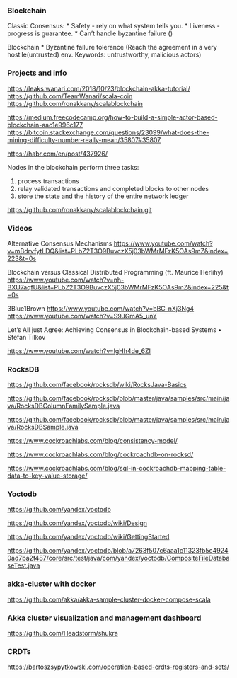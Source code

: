 
### Blockchain

Classic Consensus:
    * Safety - rely on what system tells you.
    * Liveness - progress is guarantee.
    * Can’t handle byzantine failure ()

Blockchain 
    * Byzantine failure tolerance (Reach the agreement in a very hostile(untrusted) env.  Keywords: untrustworthy, malicious actors)


### Projects and info

https://leaks.wanari.com/2018/10/23/blockchain-akka-tutorial/
https://github.com/TeamWanari/scala-coin
https://github.com/ronakkany/scalablockchain

https://medium.freecodecamp.org/how-to-build-a-simple-actor-based-blockchain-aac1e996c177
https://bitcoin.stackexchange.com/questions/23099/what-does-the-mining-difficulty-number-really-mean/35807#35807

https://habr.com/en/post/437926/

Nodes in the blockchain perform three tasks: 
1) process transactions
2) relay validated transactions and completed blocks to other nodes
3) store the state and the history of the entire network ledger
      

https://github.com/ronakkany/scalablockchain.git


### Videos

Alternative Consensus Mechanisms
 https://www.youtube.com/watch?v=mBdrvfytLDQ&list=PLbZ2T3O9BuvczX5j03bWMrMFzK5OAs9mZ&index=223&t=0s

Blockchain versus Classical Distributed Programming (ft. Maurice Herlihy)
 https://www.youtube.com/watch?v=nh-BXU7aqfU&list=PLbZ2T3O9BuvczX5j03bWMrMFzK5OAs9mZ&index=225&t=0s

3Blue1Brown
https://www.youtube.com/watch?v=bBC-nXj3Ng4
https://www.youtube.com/watch?v=S9JGmA5_unY


Let’s All just Agree: Achieving Consensus in Blockchain-based Systems • Stefan Tilkov

https://www.youtube.com/watch?v=lgHh4de_6ZI



### RocksDB

https://github.com/facebook/rocksdb/wiki/RocksJava-Basics

https://github.com/facebook/rocksdb/blob/master/java/samples/src/main/java/RocksDBColumnFamilySample.java

https://github.com/facebook/rocksdb/blob/master/java/samples/src/main/java/RocksDBSample.java

https://www.cockroachlabs.com/blog/consistency-model/

https://www.cockroachlabs.com/blog/cockroachdb-on-rocksd/

https://www.cockroachlabs.com/blog/sql-in-cockroachdb-mapping-table-data-to-key-value-storage/




### Yoctodb

https://github.com/yandex/yoctodb

https://github.com/yandex/yoctodb/wiki/Design

https://github.com/yandex/yoctodb/wiki/GettingStarted

https://github.com/yandex/yoctodb/blob/a7263f507c6aaa1c11323fb5c49240ad7ba2f487/core/src/test/java/com/yandex/yoctodb/CompositeFileDatabaseTest.java
     


### akka-cluster with docker

https://github.com/akka/akka-sample-cluster-docker-compose-scala


### Akka cluster visualization and management dashboard

https://github.com/Headstorm/shukra


### CRDTs 

https://bartoszsypytkowski.com/operation-based-crdts-registers-and-sets/